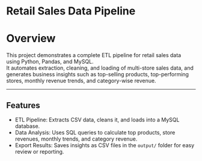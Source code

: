# Retail Sales Data Pipeline

# Overview
This project demonstrates a complete ETL pipeline for retail sales data using Python, Pandas, and MySQL.  
It automates extraction, cleaning, and loading of multi-store sales data, and generates business insights such as top-selling products, top-performing stores, monthly revenue trends, and category-wise revenue.

---

## Features
- ETL Pipeline: Extracts CSV data, cleans it, and loads into a MySQL database.  
- Data Analysis: Uses SQL queries to calculate top products, store revenues, monthly trends, and category revenue.  
- Export Results: Saves insights as CSV files in the `output/` folder for easy review or reporting.




